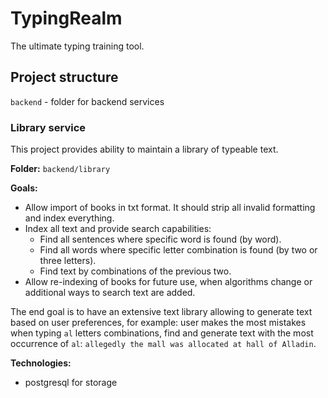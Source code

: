 # TypingRealm

The ultimate typing training tool.

## Project structure

`backend` - folder for backend services

### Library service

This project provides ability to maintain a library of typeable text.

**Folder:** `backend/library`

**Goals:**

- Allow import of books in txt format. It should strip all invalid formatting and index everything.
- Index all text and provide search capabilities:
    - Find all sentences where specific word is found (by word).
    - Find all words where specific letter combination is found (by two or three letters).
    - Find text by combinations of the previous two.
- Allow re-indexing of books for future use, when algorithms change or additional ways to search text are added.

The end goal is to have an extensive text library allowing to generate text based on user preferences, for example: user makes the most mistakes when typing `al` letters combinations, find and generate text with the most occurrence of `al`: `allegedly the mall was allocated at hall of Alladin`.

**Technologies:**

- postgresql for storage
